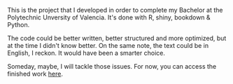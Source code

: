 This is the project that I developed in order to complete my Bachelor at the Polytechnic Unversity of Valencia. It's done with R, shiny, bookdown & Python.

The code could be better written, better structured and more optimized, but at the time I didn't know better.
On the same note, the text could be in English, I reckon. It would have been a smarter choice.

Someday, maybe, I will tackle those issues. For now, you can access the finished work [here](https://jjuanramos.github.io/).
